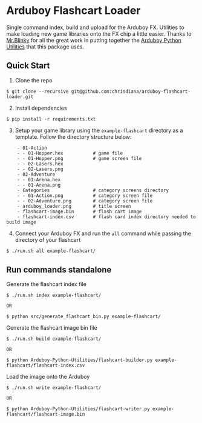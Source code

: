 # Arduboy Flashcart Loader

Single command index, build and upload for the Arduboy FX. Utilities to make loading new game libraries onto the FX chip a little easier. Thanks to [Mr.Blinky](https://github.com/MrBlinky) for all the great work in putting together the [Arduboy Python Utilities](https://github.com/MrBlinky/Arduboy-Python-Utilities) that this package uses.


## Quick Start

1. Clone the repo

```
$ git clone --recursive git@github.com:chrisdiana/arduboy-flashcart-loader.git
```

2. Install dependencies

```
$ pip install -r requirements.txt
```

3. Setup your game library using the `example-flashcart` directory as a template. Follow the directory structure below:

```
    - 01-Action
    - - 01-Hopper.hex           # game file
    - - 01-Hopper.png           # game screen file
    - - 02-Lasers.hex
    - - 02-Lasers.png
    - 02-Adventure
    - - 01-Arena.hex
    - - 01-Arena.png
    - Categories                # category screens directory
    - - 01-Action.png           # category screen file
    - - 02-Adventure.png        # category screen file
    - arduboy_loader.png        # title screen
    - flashcart-image.bin       # flash cart image
    - flashcart-index.csv       # flash card index directory needed to build image
```

4. Connect your Arduboy FX and run the `all` command while passing the directory of your flashcart

```bash
$ ./run.sh all example-flashcart/
```


## Run commands standalone

Generate the flashcart index file

```
$ ./run.sh index example-flashcart/

OR

$ python src/generate_flashcart_bin.py example-flashcart/
```

Generate the flashcart image bin file

```
$ ./run.sh build example-flashcart/

OR

$ python Arduboy-Python-Utilities/flashcart-builder.py example-flashcart/flashcart-index.csv
```

Load the image onto the Arduboy

```
$ ./run.sh write example-flashcart/

OR

$ python Arduboy-Python-Utilities/flashcart-writer.py example-flashcart/flashcart-image.bin
```



